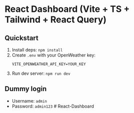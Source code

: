 # React Dashboard (Vite + TS + Tailwind + React Query)

## Quickstart
1. Install deps: `npm install`
2. Create `.env` with your OpenWeather key:
   ```
   VITE_OPENWEATHER_API_KEY=YOUR_KEY
   ```
3. Run dev server: `npm run dev`

## Dummy login
- Username: `admin`
- Password: `admin123`
#   R e a c t - D a s h b o a r d  
 